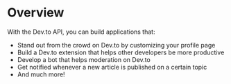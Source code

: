 # Overview

With the Dev.to API, you can build applications that:

- Stand out from the crowd on Dev.to by customizing your profile page
- Build a Dev.to extension that helps other developers be more productive
- Develop a bot that helps moderation on Dev.to
- Get notified whenever a new article is published on a certain topic
- And much more!

